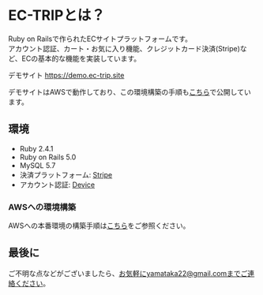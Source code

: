 # EC-TRIPとは？
Ruby on Railsで作られたECサイトプラットフォームです。  
アカウント認証、カート・お気に入り機能、クレジットカード決済(Stripe)など、ECの基本的な機能を実装しています。

デモサイト <a href="https://demo.ec-trip.site" target="_blank">https://demo.ec-trip.site</a>

デモサイトはAWSで動作しており、この環境構築の手順も<a href="http://ec-trip.site/aws-introduction.html" target="_blank">こちら</a>で公開しています。

## 環境
* Ruby 2.4.1
* Ruby on Rails 5.0
* MySQL 5.7
* 決済プラットフォーム: <a href="https://stripe.com/jp" target="_blank">Stripe</a>
* アカウント認証: <a href="https://github.com/plataformatec/devise" target="_blank">Device<a/>
### AWSへの環境構築
AWSへの本番環境の構築手順は<a href="http://ec-trip.site/aws-introduction.html" target="_blank">こちら</a>をご参照ください。

## 最後に
ご不明な点などがございましたら、お気軽にyamataka22@gmail.comまでご連絡ください。